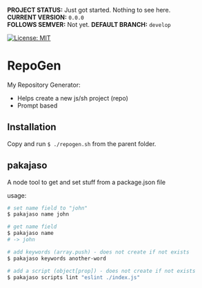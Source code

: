 **PROJECT STATUS:** Just got started. Nothing to see here.  
**CURRENT VERSION:** `0.0.0`  
**FOLLOWS SEMVER:** Not yet.
**DEFAULT BRANCH:** `develop`  

[![License: MIT](https://img.shields.io/badge/License-MIT-blue.svg)](https://opensource.org/licenses/MIT)


RepoGen
=======
My Repository Generator:
* Helps create a new js/sh project (repo)
* Prompt based


Installation
------------
Copy and run `$ ./repogen.sh` from the parent folder.

pakajaso
--------
A node tool to get and set stuff from a package.json file

usage:
```sh
# set name field to "john"
$ pakajaso name john

# get name field
$ pakajaso name
# -> john

# add keywords (array.push) - does not create if not exists
$ pakajaso keywords another-word

# add a script (object[prop]) - does not create if not exists
$ pakajaso scripts lint "eslint ./index.js"
```
